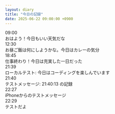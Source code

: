 ```yaml
---
layout: diary
title: "今日の記録"
date: 2025-06-22 09:00:00 +0900
---
```


<div class="diary-message">
  <div class="diary-message-time">09:00</div>
  <div class="diary-message-content">おはよう！今日もいい天気だな</div>
</div>

<div class="diary-message">
  <div class="diary-message-time">12:30</div>
  <div class="diary-message-content">お昼ご飯は何にしようかな。今日はカレーの気分</div>
</div>

<div class="diary-message">
  <div class="diary-message-time">18:45</div>
  <div class="diary-message-content">仕事終わり！今日は充実した一日だった</div>
</div>

<div class="diary-message">
  <div class="diary-message-time">21:39</div>
  <div class="diary-message-content">ローカルテスト: 今日はコーディングを楽しんでいます</div>
</div>

<div class="diary-message">
  <div class="diary-message-time">21:40</div>
  <div class="diary-message-content">テストメッセージ: 21:40:13 の記録</div>
</div>

<div class="diary-message">
  <div class="diary-message-time">22:27</div>
  <div class="diary-message-content">iPhoneからのテストメッセージ</div>
</div>

<div class="diary-message">
  <div class="diary-message-time">22:29</div>
  <div class="diary-message-content">テストだよ</div>
</div>
